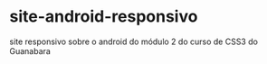 # site-android-responsivo
 site responsivo sobre o android do módulo 2 do curso de CSS3 do Guanabara
